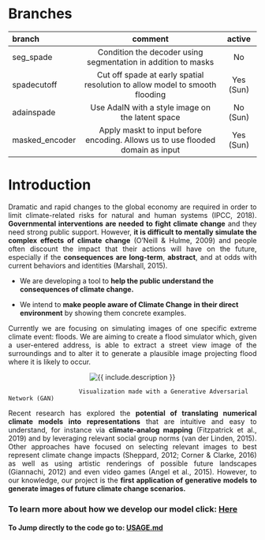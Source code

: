 # Branches

|branch|comment|active|
|:-----|:-----:|:-:|
|seg_spade|Condition the decoder using segmentation in addition to masks |No|
|spadecutoff|Cut off spade at early spatial resolution to allow model to smooth flooding| Yes (Sun)|
|adainspade|Use AdaIN with a style image on the latent space| No (Sun)|
|masked_encoder|Apply maskt to input before encoding. Allows us to use flooded domain as input| Yes (Sun)|


# Introduction

<p style="text-align:justify;" >
    Dramatic and rapid changes to the global economy are required in order to limit climate-related risks for natural and human systems (IPCC, 2018). <b>Governmental interventions are needed to fight climate change</b> and they need strong public support.  However,  <b>it is difficult to mentally simulate the complex effects of climate change</b> (O’Neill & Hulme, 2009) and people often discount the impact that their actions will have on the future, especially if the <b>consequences are long-term</b>, <b>abstract</b>, and at odds with current behaviors and identities (Marshall, 2015).
</p> 

- We are developing a tool to **help the public understand the consequences of climate change.** 

- We intend to **make people aware of Climate Change** **in their direct environment** by showing them concrete examples. 

<p style="text-align:justify;">Currently we are focusing on simulating images of one specific extreme climate event: floods. We are aiming to create a flood simulator which, given a user-entered address, is able to extract a street view image of the surroundings and to alter it to generate a plausible image projecting flood where it is likely to occur.</p>

<p align="center">
  <img src="https://raw.githubusercontent.com/cc-ai/MUNIT/master/results/flooding2.gif" style="zoom:100%;" alt="{{ include.description }}" class="center"> 
</p>
                
                        Visualization made with a Generative Adversarial Network (GAN)


<p style="text-align:justify;">Recent research has explored the <b>potential of translating numerical climate models into representations</b>  that are intuitive and easy to understand, for instance via <b>climate-analog mapping</b>  (Fitzpatrick et al., 2019) and by leveraging relevant social group norms (van der Linden, 2015). Other approaches have focused on selecting relevant images to best represent climate change impacts (Sheppard, 2012; Corner & Clarke, 2016) as well as using artistic renderings of possible future landscapes (Giannachi, 2012) and even video games (Angel et al., 2015). However, to our knowledge, our project is the <b>first application of generative models to generate images of future climate change scenarios.</b>  </p>

### To learn more about how we develop our model click: [Here](https://cc-ai.github.io/MUNIT/index.html)

#### To Jump directly to the code go to: [USAGE.md](./USAGE.md)

